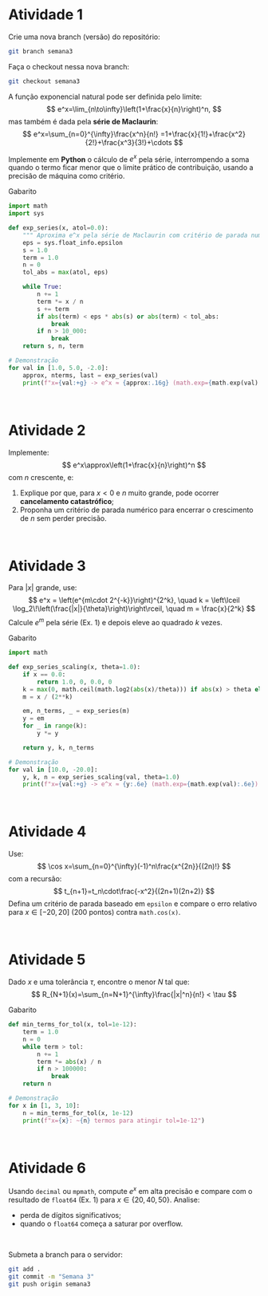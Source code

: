 # Atividade 1

Crie uma nova branch (versão) do repositório:

```bash
git branch semana3
```

Faça o checkout nessa nova branch:

```bash
git checkout semana3
```

A função exponencial natural pode ser definida pelo limite:
$$
e^x=\lim_{n\to\infty}\left(1+\frac{x}{n}\right)^n,
$$
mas também é dada pela **série de Maclaurin**:
$$
e^x=\sum_{n=0}^{\infty}\frac{x^n}{n!}
=1+\frac{x}{1!}+\frac{x^2}{2!}+\frac{x^3}{3!}+\cdots
$$

Implemente em **Python** o cálculo de $e^x$ pela série, interrompendo a soma quando o termo ficar menor que o limite prático de contribuição, usando a precisão de máquina como critério.

Gabarito

```python
import math
import sys

def exp_series(x, atol=0.0):
    """ Aproxima e^x pela série de Maclaurin com critério de parada numérico. """
    eps = sys.float_info.epsilon
    s = 1.0
    term = 1.0
    n = 0
    tol_abs = max(atol, eps)

    while True:
        n += 1
        term *= x / n
        s += term
        if abs(term) < eps * abs(s) or abs(term) < tol_abs:
            break
        if n > 10_000:
            break
    return s, n, term

# Demonstração
for val in [1.0, 5.0, -2.0]:
    approx, nterms, last = exp_series(val)
    print(f"x={val:+g} -> e^x ≈ {approx:.16g} (math.exp={math.exp(val):.16g}, termos={nterms})")
```

<br/>

# Atividade 2

Implemente:
$$
e^x\approx\left(1+\frac{x}{n}\right)^n
$$
com $n$ crescente, e:
1. Explique por que, para $x<0$ e $n$ muito grande, pode ocorrer **cancelamento catastrófico**;
2. Proponha um critério de parada numérico para encerrar o crescimento de $n$ sem perder precisão.

<br/>

# Atividade 3

Para $|x|$ grande, use:
$$
e^x = \left(e^{m\cdot 2^{-k}}\right)^{2^k}, \quad
k = \left\lceil \log_2\!\left(\frac{|x|}{\theta}\right)\right\rceil, \quad m = \frac{x}{2^k}
$$
Calcule $e^{m}$ pela série (Ex. 1) e depois eleve ao quadrado $k$ vezes.

Gabarito

```python
import math

def exp_series_scaling(x, theta=1.0):
    if x == 0.0:
        return 1.0, 0, 0.0, 0
    k = max(0, math.ceil(math.log2(abs(x)/theta))) if abs(x) > theta else 0
    m = x / (2**k)

    em, n_terms, _ = exp_series(m)
    y = em
    for _ in range(k):
        y *= y

    return y, k, n_terms

# Demonstração
for val in [10.0, -20.0]:
    y, k, n = exp_series_scaling(val, theta=1.0)
    print(f"x={val:+g} -> e^x ≈ {y:.6e} (math.exp={math.exp(val):.6e})  [k={k}, termos série(m)={n}]")
```

<br/>

# Atividade 4

Use:
$$
\cos x=\sum_{n=0}^{\infty}(-1)^n\frac{x^{2n}}{(2n)!}
$$
com a recursão:
$$
t_{n+1}=t_n\cdot\frac{-x^2}{(2n+1)(2n+2)}
$$
Defina um critério de parada baseado em `epsilon` e compare o erro relativo para $x\in[-20,20]$ (200 pontos) contra `math.cos(x)`.

<br/>

# Atividade 5

Dado $x$ e uma tolerância $\tau$, encontre o menor $N$ tal que:
$$
R_{N+1}(x)=\sum_{n=N+1}^{\infty}\frac{|x|^n}{n!} < \tau
$$

Gabarito

```python
def min_terms_for_tol(x, tol=1e-12):
    term = 1.0
    n = 0
    while term > tol:
        n += 1
        term *= abs(x) / n
        if n > 100000:
            break
    return n

# Demonstração
for x in [1, 3, 10]:
    n = min_terms_for_tol(x, 1e-12)
    print(f"x={x}: ~{n} termos para atingir tol=1e-12")
```

<br/>

# Atividade 6

Usando `decimal` ou `mpmath`, compute $e^x$ em alta precisão e compare com o resultado de `float64` (Ex. 1) para $x\in\{20, 40, 50\}$.
Analise:
- perda de dígitos significativos;
- quando o `float64` começa a saturar por overflow.

<br/>

Submeta a branch para o servidor:

```bash
git add .
git commit -m "Semana 3"
git push origin semana3
```